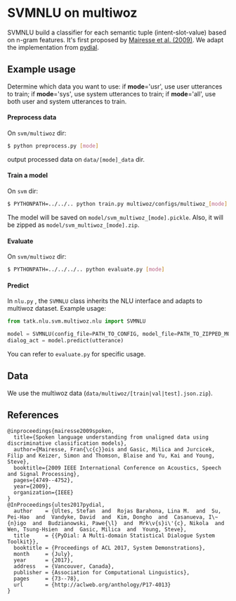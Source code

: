 # SVMNLU on multiwoz

SVMNLU build a classifier for each semantic tuple (intent-slot-value) based on n-gram features. It's first proposed by [Mairesse et al. (2009)](http://mairesse.s3.amazonaws.com/research/papers/icassp09-final.pdf). We adapt the implementation from [pydial](https://bitbucket.org/dialoguesystems/pydial/src/master/semi/CNetTrain/).

## Example usage

Determine which data you want to use: if **mode**='usr', use user utterances to train; if **mode**='sys', use system utterances to train; if **mode**='all', use both user and system utterances to train.

#### Preprocess data

On `svm/multiwoz` dir:

```sh
$ python preprocess.py [mode]
```

output processed data on `data/[mode]_data` dir.

#### Train a model

On `svm` dir:

```sh
$ PYTHONPATH=../../.. python train.py multiwoz/configs/multiwoz_[mode].cfg
```

The model will be saved on `model/svm_multiwoz_[mode].pickle`. Also, it will be zipped as `model/svm_multiwoz_[mode].zip`. 

#### Evaluate

On `svm/multiwoz` dir:

```sh
$ PYTHONPATH=../../../.. python evaluate.py [mode]
```

#### Predict

In `nlu.py` , the `SVMNLU` class inherits the NLU interface and adapts to multiwoz dataset. Example usage:

```python
from tatk.nlu.svm.multiwoz.nlu import SVMNLU

model = SVMNLU(config_file=PATH_TO_CONFIG, model_file=PATH_TO_ZIPPED_MODEL)
dialog_act = model.predict(utterance)
```

You can refer to `evaluate.py` for specific usage.

## Data

We use the multiwoz data (`data/multiwoz/[train|val|test].json.zip`).

## References

```
@inproceedings{mairesse2009spoken,
  title={Spoken language understanding from unaligned data using discriminative classification models},
  author={Mairesse, Fran{\c{c}}ois and Gasic, Milica and Jurcicek, Filip and Keizer, Simon and Thomson, Blaise and Yu, Kai and Young, Steve},
  booktitle={2009 IEEE International Conference on Acoustics, Speech and Signal Processing},
  pages={4749--4752},
  year={2009},
  organization={IEEE}
}
@InProceedings{ultes2017pydial,
  author    = {Ultes, Stefan  and  Rojas Barahona, Lina M.  and  Su, Pei-Hao  and  Vandyke, David  and  Kim, Dongho  and  Casanueva, I\~{n}igo  and  Budzianowski, Pawe{\l}  and  Mrk\v{s}i\'{c}, Nikola  and  Wen, Tsung-Hsien  and  Gasic, Milica  and  Young, Steve},
  title     = {{PyDial: A Multi-domain Statistical Dialogue System Toolkit}},
  booktitle = {Proceedings of ACL 2017, System Demonstrations},
  month     = {July},
  year      = {2017},
  address   = {Vancouver, Canada},
  publisher = {Association for Computational Linguistics},
  pages     = {73--78},
  url       = {http://aclweb.org/anthology/P17-4013}
}
```

